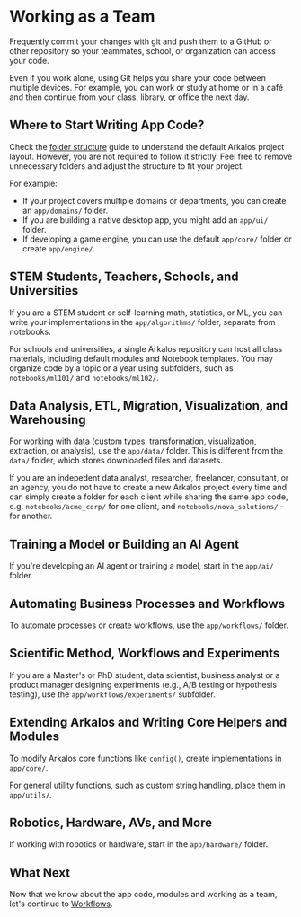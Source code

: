 # Working as a Team

Frequently commit your changes with git and push them to a GitHub or other repository so your teammates, school, or organization can access your code.

Even if you work alone, using Git helps you share your code between multiple devices. For example, you can work or study at home or in a café and then continue from your class, library, or office the next day.

## Where to Start Writing App Code?

Check the [folder structure](/docs/structure) guide to understand the default Arkalos project layout. However, you are not required to follow it strictly. Feel free to remove unnecessary folders and adjust the structure to fit your project.

For example:

- If your project covers multiple domains or departments, you can create an `app/domains/` folder.
- If you are building a native desktop app, you might add an `app/ui/` folder.
- If developing a game engine, you can use the default `app/core/` folder or create `app/engine/`.

## STEM Students, Teachers, Schools, and Universities

If you are a STEM student or self-learning math, statistics, or ML, you can write your implementations in the `app/algorithms/` folder, separate from notebooks.

For schools and universities, a single Arkalos repository can host all class materials, including default modules and Notebook templates. You may organize code by a topic or a year using subfolders, such as `notebooks/ml101/` and `notebooks/ml102/`.

## Data Analysis, ETL, Migration, Visualization, and Warehousing

For working with data (custom types, transformation, visualization, extraction, or analysis), use the `app/data/` folder. This is different from the `data/` folder, which stores downloaded files and datasets.

If you are an indepedent data analyst, researcher, freelancer, consultant, or an agency, you do not have to create a new Arkalos project every time and can simply create a folder for each client while sharing the same app code, e.g. `notebooks/acme_corp/` for one client, and `notebooks/nova_solutions/` - for another.

## Training a Model or Building an AI Agent

If you're developing an AI agent or training a model, start in the `app/ai/` folder.

## Automating Business Processes and Workflows

To automate processes or create workflows, use the `app/workflows/` folder.

## Scientific Method, Workflows and Experiments

If you are a Master's or PhD student, data scientist, business analyst or a product manager designing experiments (e.g., A/B testing or hypothesis testing), use the `app/workflows/experiments/` subfolder.

## Extending Arkalos and Writing Core Helpers and Modules

To modify Arkalos core functions like `config()`, create implementations in `app/core/`.

For general utility functions, such as custom string handling, place them in `app/utils/`.

## Robotics, Hardware, AVs, and More

If working with robotics or hardware, start in the `app/hardware/` folder.



## What Next

Now that we know about the app code, modules and working as a team, let's continue to [Workflows](/docs/workflows).
